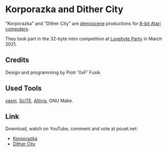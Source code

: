 Korporazka and Dither City
==========================

"Korporazka" and "Dither City" are
[demoscene](http://en.wikipedia.org/wiki/Demoscene) productions for 
[8-bit Atari computers](http://en.wikipedia.org/wiki/Atari_8-bit_family).

They took part in the 32-byte intro competition
at [Lovebyte Party](http://www.lovebyte.party) in March 2021.

Credits
-------

Design and programming by Piotr '0xF' Fusik

Used Tools
----------

[xasm](http://xasm.atari.org), [SciTE](http://scintilla.org/SciTE.html),
[Altirra](http://www.virtualdub.org/altirra.html),
GNU Make.

Link
----

Download, watch on YouTube, comment and vote at pouet.net:
* [Korporazka](https://www.pouet.net/prod.php?which=88213)
* [Dither City](https://www.pouet.net/prod.php?which=88214)
